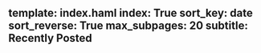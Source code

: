 template: index.haml
index: True
sort_key: date
sort_reverse: True
max_subpages: 20
subtitle: Recently Posted
---
